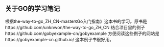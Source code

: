 关于GO的学习笔记
-
根据the-way-to-go_ZH_CN-master《Go入门指南》这本书的学习。原书是https://github.com/unknwon/the-way-to-go_ZH_CN
结合项目里的例子https://github.com/gobyexample-cn/gobyexample
方便阅读这些例子的网站是https://gobyexample-cn.github.io/
这本例子书很好用。
